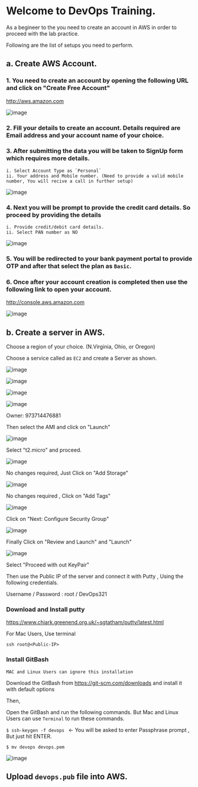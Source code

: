 # Welcome to DevOps Training.

As a begineer to the you need to create an account in AWS in order to proceed with the lab practice.

Following are the list of setups you need to perform.

## a. Create AWS Account.

### 1. You need to create an account by opening the following URL and click on "Create Free Account"

http://aws.amazon.com

![image](/uploads/353c75f031be740998c99f4bf8ff35ba/image.png)

### 2. Fill your details to create an account. Details required are Email address and your account name of your choice.

### 3. After submitting the data you will be taken to SignUp form which requires more details.
    i. Select Account Type as `Personal`
    ii. Your address and Mobile number. (Need to provide a valid mobile number, You will recive a call in further setup)

![image](/uploads/89b7267d579b2ec48737d64e649d93df/image.png)

### 4. Next you will be prompt to provide the credit card details. So proceed by providing the details
    i. Provide credit/debit card details.
    ii. Select PAN number as NO
    

![image](/uploads/62357c0caee93712d7974dc0620f6b58/image.png)

### 5. You will be redirected to your bank payment portal to provide OTP and after that select the plan as `Basic`.

### 6. Once after your account creation is completed then use the following link to open your account.

http://console.aws.amazon.com

![image](/uploads/2569bb7a610e1fd49afd54b37de5f74d/image.png)


## b. Create a server in AWS.

Choose a region of your choice. (N.Virginia, Ohio, or Oregon)

Choose a service called as `EC2` and create a Server as shown.


![image](/uploads/5ce968e9c22a29685b018392b5c85734/image.png)

![image](/uploads/720aa0db98061d10d69ee5d72adefa7d/image.png)

![image](/uploads/96da52f3964dfd8b4490203dc8ca8ebc/image.png)

![image](/uploads/57e780c32ccfe6a2f82be0e7fc5c9153/image.png)

Owner: 973714476881

Then select the AMI and click on "Launch"

![image](/uploads/787b1d027563c36c6d410992c133ef16/image.png)

Select "t2.micro" and proceed.


![image](/uploads/2d0eba6bc61849ef571e3a80605b0987/image.png)

No changes required, Just Click on "Add Storage"

![image](/uploads/f9a5253ad363d875f3612c163b8cbb32/image.png)

No changes required , Click on "Add Tags"

![image](/uploads/8143f36d2bd5bd44798d80cfa102a0d7/image.png)

Click on "Next: Configure Security Group"


![image](/uploads/98e7dc4dfd194332f2ece954c263d27f/image.png)


Finally Click on "Review and Launch" and "Launch"

![image](/uploads/7c2fd2045593377289fbdc7156a0a8a8/image.png)

Select "Proceed with out KeyPair"

Then use the Public IP of the server and connect it with Putty , Using the following credentials.

Username / Password : root / DevOps321


### 

### Download and Install putty

https://www.chiark.greenend.org.uk/~sgtatham/putty/latest.html

For Mac Users, Use terminal

`ssh root@<Public-IP>`

### Install GitBash

`MAC and Linux Users can ignore this installation`

Download the GitBash from https://git-scm.com/downloads and install it with default options

Then,

Open the GitBash and run the following commands. But Mac and Linux Users can use `Terminal` to run these commands.

`$ ssh-keygen -f devops `   <- You will be asked to enter Passphrase prompt , But just hit ENTER.

`$ mv devops devops.pem `

![image](/uploads/cd693b51cc08df01d79745b1b4ab4607/image.png)

## Upload `devops.pub` file into AWS.

